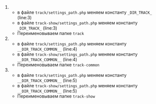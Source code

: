 1. 
    - в файле `track/settings_path.php` меняем константу `_DIR_TRACK_` (line:3)
    - в файле `track-show/settings_path.php` меняем константу `_DIR_TRACK_` (line:3)
    - Переименовываем папке `track`

2.
    - в файле `track/settings_path.php` меняем константу `__DIR_TRACK_COMMON__` (line:4)
    - в файле `track-show/settings_path.php` меняем константу `__DIR_TRACK_COMMON__` (line:4)
    - Переименовываем папке `track-common`
      
3.
    - в файле `track/settings_path.php` меняем константу `__DIR_TRACK_COMMON__` (line:5)
    - в файле `track-show/settings_path.php` меняем константу `__DIR_TRACK_COMMON__` (line:5)
    - Переименовываем папке `track-show`